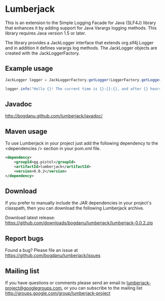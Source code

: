 # Lumberjack

This is an extension to the Simple Logging Facade for Java (SLF4J) library that enhances it by adding
support for Java Varargs logging methods. This library requires Java version 1.5 or later.

The library provides a JackLogger interface that extends org.slf4j.Logger and in addition
it defines varargs log methods. The JackLogger objects are created with the JackLoggerFactory.

## Example usage

```java
JackLogger logger = JackLoggerFactory.getLogger(LoggerFactory.getLogger(Weather.class));

logger.info("Hello {}! The current time is {}:{}:{}, and after {} hours the weather will be {}.", "Jack", 13, 30, 0, 5, "sunny");
```

## Javadoc

http://bogdanu.github.com/lumberjack/javadoc/

## Maven usage

To use Lumberjack in your project just add the following dependency to the &lt;dependencies /&gt; section
in your pom.xml file.

```xml
<dependency>
    <groupId>gg.pistol</groupId>
    <artifactId>lumberjack</artifactId>
    <version>0.0.2</version>
</dependency>
```

## Download

If you prefer to manually include the JAR dependencies in your project's classpath, then you can download the following
Lumberjack archive.

Download latest release: https://github.com/downloads/bogdanu/lumberjack/lumberjack-0.0.2.zip

## Report bugs

Found a bug? Please file an issue at https://github.com/bogdanu/lumberjack/issues

## Mailing list

If you have questions or comments please send an email to lumberjack-project@googlegroups.com, or you can subscribe
to the mailing list http://groups.google.com/group/lumberjack-project

